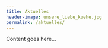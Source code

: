```yaml
---
title: Aktuelles
header-image: unsere_liebe_kuehe.jpg
permalink: /aktuelles/
---
```


Content goes here...